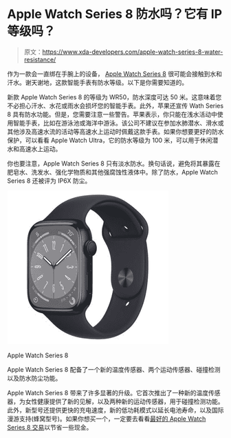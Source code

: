 # Apple Watch Series 8 防水吗？它有 IP 等级吗？

> 原文：<https://www.xda-developers.com/apple-watch-series-8-water-resistance/>

作为一款会一直绑在手腕上的设备， [Apple Watch Series 8](https://www.xda-developers.com/apple-watch-series-8/) 很可能会接触到水和汗水。谢天谢地，这款智能手表有防水等级。以下是你需要知道的。

新款 Apple Watch Series 8 的等级为 WR50，防水深度可达 50 米。这意味着您不必担心汗水、水花或雨水会损坏您的智能手表。此外，苹果还宣传 Wath Series 8 具有防水功能。但是，您需要注意一些警告。苹果表示，你只能在浅水活动中使用智能手表，比如在游泳池或海洋中游泳。该公司不建议在参加水肺潜水、滑水或其他涉及高速水流的活动等高速水上运动时佩戴这款手表。如果你想要更好的防水保护，可以看看 Apple Watch Ultra，它的防水等级为 100 米，可以用于休闲潜水和高速水上运动。

你也要注意，Apple Watch Series 8 只有淡水防水。换句话说，避免将其暴露在肥皂水、洗发水、强化学物质和其他强腐蚀性液体中。除了防水，Apple Watch Series 8 还被评为 IP6X 防尘。

 <picture>![This model supports all of the features most users expect to see on an Apple Watch. These include AOD, crash detection, ECG, activity tracking and more.](img/472f5b63189dd81545f0c9b18b51eac6.png)</picture> 

Apple Watch Series 8

Apple Watch Series 8 配备了一个新的温度传感器、两个运动传感器、碰撞检测以及防水防尘功能。

Apple Watch Series 8 带来了许多显著的升级。它首次推出了一种新的温度传感器，为女性健康提供了新的见解，以及两种新的运动传感器，用于碰撞检测功能。此外，新型号还提供更快的充电速度，新的低功耗模式以延长电池寿命，以及国际漫游支持(蜂窝型号)。如果你想买一个，一定要去看看[最好的 Apple Watch Series 8 交易](https://www.xda-developers.com/best-apple-watch-series-8-deals/)以节省一些现金。